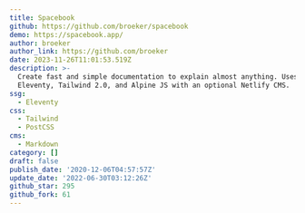 ```yaml
---
title: Spacebook
github: https://github.com/broeker/spacebook
demo: https://spacebook.app/
author: broeker
author_link: https://github.com/broeker
date: 2023-11-26T11:01:53.519Z
description: >-
  Create fast and simple documentation to explain almost anything. Uses
  Eleventy, Tailwind 2.0, and Alpine JS with an optional Netlify CMS.
ssg:
  - Eleventy
css:
  - Tailwind
  - PostCSS
cms:
  - Markdown
category: []
draft: false
publish_date: '2020-12-06T04:57:57Z'
update_date: '2022-06-30T03:12:26Z'
github_star: 295
github_fork: 61
---
```


